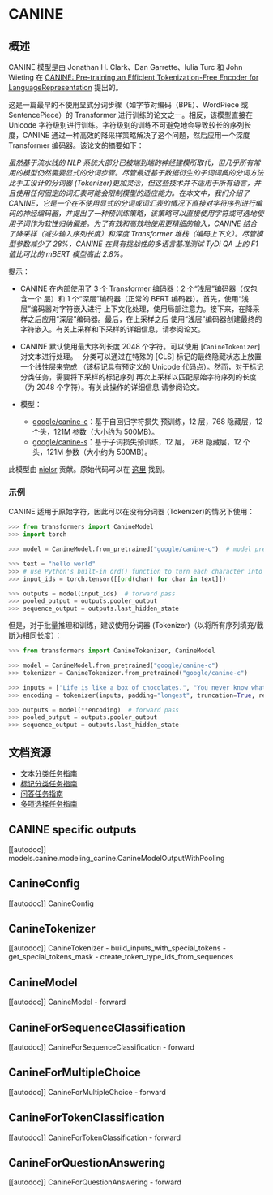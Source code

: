 <!--版权所有 2021 年的 HuggingFace 团队。保留所有权利。
根据 Apache 许可证 2.0 版本（“许可证”）许可；除非符合许可证的规定，否则不得使用此文件。您可以在以下位置获取许可证的副本
http://www.apache.org/licenses/LICENSE-2.0
除非适用法律要求或书面同意，根据许可证分发的软件是按照“按原样”基础分发的，不附带任何形式的担保或条件，明示或暗示。请参阅许可证了解特定语言下的权限和限制。
⚠️请注意，此文件使用 Markdown 编写，但包含特定于我们文档构建器（类似于 MDX）的语法，可能无法在您的 Markdown 查看器中正确渲染。
-->
# CANINE

## 概述

CANINE 模型是由 Jonathan H. Clark、Dan Garrette、Iulia Turc 和 John Wieting 在 [CANINE: Pre-training an Efficient Tokenization-Free Encoder for LanguageRepresentation](https://arxiv.org/abs/2103.06874) 提出的。

这是一篇最早的不使用显式分词步骤（如字节对编码（BPE）、WordPiece 或 SentencePiece）的 Transformer 进行训练的论文之一。相反，该模型直接在 Unicode 字符级别进行训练。字符级别的训练不可避免地会导致较长的序列长度，CANINE 通过一种高效的降采样策略解决了这个问题，然后应用一个深度 Transformer 编码器。该论文的摘要如下：


*虽然基于流水线的 NLP 系统大部分已被端到端的神经建模所取代，但几乎所有常用的模型仍然需要显式的分词步骤。尽管最近基于数据衍生的子词词典的分词方法比手工设计的分词器 (Tokenizer)更加灵活，但这些技术并不适用于所有语言，并且使用任何固定的词汇表可能会限制模型的适应能力。在本文中，我们介绍了 CANINE，它是一个在不使用显式的分词或词汇表的情况下直接对字符序列进行编码的神经编码器，并提出了一种预训练策略，该策略可以直接使用字符或可选地使用子词作为软性归纳偏差。为了有效和高效地使用更精细的输入，CANINE 结合了降采样（减少输入序列长度）和深度 Transformer 堆栈（编码上下文）。尽管模型参数减少了 28%，CANINE 在具有挑战性的多语言基准测试 TyDi QA 上的 F1 值比可比的 mBERT 模型高出 2.8%。*

提示：

- CANINE 在内部使用了 3 个 Transformer 编码器：2 个“浅层”编码器（仅包含一个  层）和 1 个“深层”编码器（正常的 BERT 编码器）。首先，使用“浅层”编码器对字符嵌入进行  上下文化处理，使用局部注意力。接下来，在降采样之后应用“深层”编码器。最后，在上采样之后  使用“浅层”编码器创建最终的字符嵌入。有关上采样和下采样的详细信息，请参阅论文。  

- CANINE 默认使用最大序列长度 2048 个字符。可以使用 [`CanineTokenizer`]  对文本进行处理。- 分类可以通过在特殊的 [CLS] 标记的最终隐藏状态上放置一个线性层来完成  （该标记具有预定义的 Unicode 代码点）。然而，对于标记分类任务，需要将下采样的标记序列  再次上采样以匹配原始字符序列的长度（为 2048 个字符）。有关此操作的详细信息  请参阅论文。

- 模型：
  - [google/canine-c](https://huggingface.co/google/canine-c)：基于自回归字符损失    预训练，12 层，768 隐藏层，12 个头，121M 参数（大小约为 500MB）。  
  - [google/canine-s](https://huggingface.co/google/canine-s)：基于子词损失预训练，12 层，    768 隐藏层，12 个头，121M 参数（大小约为 500MB）。

此模型由 [nielsr](https://huggingface.co/nielsr) 贡献。原始代码可以在 [这里](https://github.com/google-research/language/tree/master/language/canine) 找到。

### 示例

CANINE 适用于原始字符，因此可以在没有分词器 (Tokenizer)的情况下使用：

```python
>>> from transformers import CanineModel
>>> import torch

>>> model = CanineModel.from_pretrained("google/canine-c")  # model pre-trained with autoregressive character loss

>>> text = "hello world"
>>> # use Python's built-in ord() function to turn each character into its unicode code point id
>>> input_ids = torch.tensor([[ord(char) for char in text]])

>>> outputs = model(input_ids)  # forward pass
>>> pooled_output = outputs.pooler_output
>>> sequence_output = outputs.last_hidden_state
```

但是，对于批量推理和训练，建议使用分词器 (Tokenizer)（以将所有序列填充/截断为相同长度）：
```python
>>> from transformers import CanineTokenizer, CanineModel

>>> model = CanineModel.from_pretrained("google/canine-c")
>>> tokenizer = CanineTokenizer.from_pretrained("google/canine-c")

>>> inputs = ["Life is like a box of chocolates.", "You never know what you gonna get."]
>>> encoding = tokenizer(inputs, padding="longest", truncation=True, return_tensors="pt")

>>> outputs = model(**encoding)  # forward pass
>>> pooled_output = outputs.pooler_output
>>> sequence_output = outputs.last_hidden_state
```

## 文档资源

- [文本分类任务指南](../tasks/sequence_classification)
- [标记分类任务指南](../tasks/token_classification)
- [问答任务指南](../tasks/question_answering)
- [多项选择任务指南](../tasks/multiple_choice)

## CANINE specific outputs

[[autodoc]] models.canine.modeling_canine.CanineModelOutputWithPooling

## CanineConfig

[[autodoc]] CanineConfig

## CanineTokenizer

[[autodoc]] CanineTokenizer
    - build_inputs_with_special_tokens
    - get_special_tokens_mask
    - create_token_type_ids_from_sequences

## CanineModel

[[autodoc]] CanineModel
    - forward

## CanineForSequenceClassification

[[autodoc]] CanineForSequenceClassification
    - forward

## CanineForMultipleChoice

[[autodoc]] CanineForMultipleChoice
    - forward

## CanineForTokenClassification

[[autodoc]] CanineForTokenClassification
    - forward

## CanineForQuestionAnswering

[[autodoc]] CanineForQuestionAnswering
    - forward

